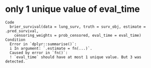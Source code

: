 # only 1 unique value of eval_time

    Code
      brier_survival(data = lung_surv, truth = surv_obj, estimate = .pred_survival,
        censoring_weights = prob_censored, eval_time = eval_time)
    Condition
      Error in `dplyr::summarise()`:
      i In argument: `.estimate = fn(...)`.
      Caused by error in `fn()`:
      ! `eval_time` should have at most 1 unique value. But 3 was detected.

